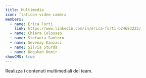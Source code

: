 ```yaml
---
title: Multimedia
icon: flaticon-video-camera
members:
  - name: Erica Forti
    link: https://www.linkedin.com/in/erica-forti-b24683225/
  - name: Chiara Colosseo
  - name: Stefania Santoro
  - name: Sevenay Kanzaci
  - name: Silvia Sturdà
  - name: Dogukan Demir
showCMS: true
---
```

Realizza i contenuti multimediali del team.